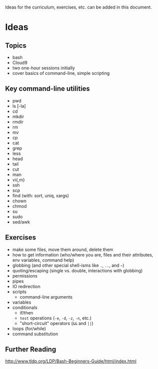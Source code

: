 Ideas for the curriculum, exercises, etc. can be added in this document.

# Ideas

## Topics

- bash
- Cloud9
- two one-hour sessions initially
- cover basics of command-line, simple scripting

## Key command-line utilities 

- pwd
- ls [-la]
- cd
- mkdir
- rmdir
- rm
- mv
- cp
- cat 
- grep
- less
- head
- tail
- cut
- man
- vi{,m}
- ssh
- scp
- find (with: sort, uniq, xargs)
- chown 
- chmod
- su
- sudo 
- sed/awk

## Exercises

- make some files, move them around, delete them
- how to get information (who/where you are, files and their attributes, env variables, command help) 
- globbing (and other special shell-isms like `.`, `..`, and `~`)
- quoting/escaping (single vs. double, interactions with globbing)
- permissions
- pipes
- IO redirection
- scripts
  - command-line arguments
- variables
- conditionals
  - if/then
  - `test` operations (`-e`, `-d`, `-z`, `-n`, etc.)
  - "short-circuit" operators (`&&` and `||`)
- loops (for/while)
- command substitution

## Further Reading

http://www.tldp.org/LDP/Bash-Beginners-Guide/html/index.html

